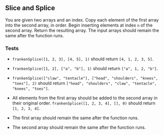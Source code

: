 ## Slice and Splice
You are given two arrays and an index.
Copy each element of the first array into the second array, in order.
Begin inserting elements at index ```n``` of the second array.
Return the resulting array. The input arrays should remain the same after the 
function runs.

### Tests
* ```frankenSplice([1, 2, 3], [4, 5], 1)``` should return ```[4, 1, 2, 3, 5]```.

* ```frankenSplice([1, 2], ["a", "b"], 1)``` should return ```["a", 1, 2, "b"]```.

* ```frankenSplice(["claw", "tentacle"], ["head", "shoulders", "knees", "toes"], 2)``` should return ```["head", "shoulders", "claw", "tentacle", "knees", "toes"]```.

* All elements from the first array should be added to the second array in their original order. ```frankenSplice([1, 2, 3, 4], [], 0)``` should return ```[1, 2, 3, 4]```.

* The first array should remain the same after the function runs.

* The second array should remain the same after the function runs.
